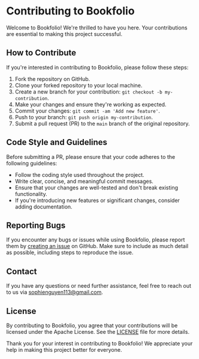 # Contributing to Bookfolio

Welcome to Bookfolio! We're thrilled to have you here. Your contributions are essential to making this project successful.

## How to Contribute

If you're interested in contributing to Bookfolio, please follow these steps:

1. Fork the repository on GitHub.
2. Clone your forked repository to your local machine.
3. Create a new branch for your contribution: `git checkout -b my-contribution`.
4. Make your changes and ensure they're working as expected.
5. Commit your changes: `git commit -am 'Add new feature'`.
6. Push to your branch: `git push origin my-contribution`.
7. Submit a pull request (PR) to the `main` branch of the original repository.

## Code Style and Guidelines

Before submitting a PR, please ensure that your code adheres to the following guidelines:

- Follow the coding style used throughout the project.
- Write clear, concise, and meaningful commit messages.
- Ensure that your changes are well-tested and don't break existing functionality.
- If you're introducing new features or significant changes, consider adding documentation.

## Reporting Bugs

If you encounter any bugs or issues while using Bookfolio, please report them by [creating an issue](https://github.com/SophieNguyen113/Bookfolio/issues) on GitHub. Make sure to include as much detail as possible, including steps to reproduce the issue.

## Contact

If you have any questions or need further assistance, feel free to reach out to us via sophienguyen113@gmail.com.

## License

By contributing to Bookfolio, you agree that your contributions will be licensed under the Apache License. See the [LICENSE]() file for more details.

Thank you for your interest in contributing to Bookfolio! We appreciate your help in making this project better for everyone.
